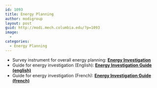 ```yaml
---
id: 1093
title: Energy Planning
author: modigroup
layout: post
guid: http://modi.mech.columbia.edu/?p=1093
image:
  - 
categories:
  - Energy Planning
---
```

  * Survey instrument for overall energy planning: **[Energy Investigation][1]**
  * Guide for energy investigation (English): **[Energy Investigation Guide (english)][2]**
  * Guide for energy investigation (French): **[Energy Investigation Guide (french)][3]**

 [1]: /assets/uploads/blog/2013/06/Energy-Investigation.doc
 [2]: /assets/uploads/blog/2013/06/Energy-Investigation-Guide-english.doc
 [3]: /assets/uploads/blog/2013/06/Energy-Investigation-Guide-french.doc